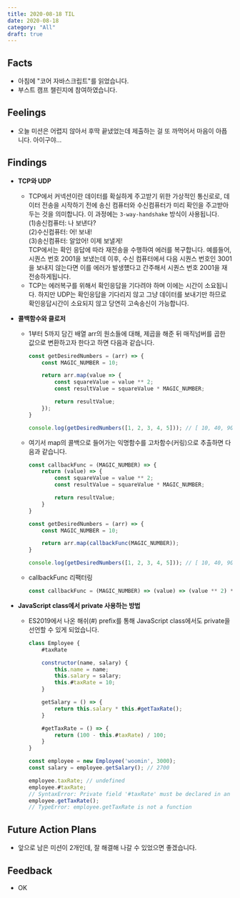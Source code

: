```yaml
---
title: 2020-08-18 TIL
date: 2020-08-18
category: "All"
draft: true
---
```


## Facts

- 아침에 "코어 자바스크립트"를 읽었습니다.
- 부스트 캠프 챌린지에 참여하였습니다.

## Feelings

- 오늘 미션은 어렵지 않아서 후딱 끝냈었는데 제출하는 걸 또 까먹어서 마음이 아픕니다. 아이구야...

## Findings

- **TCP와 UDP**
  - TCP에서 커넥션이란 데이터를 확실하게 주고받기 위한 가상적인 통신로로, 데이터 전송을 시작하기 전에 송신 컴퓨터와 수신컴퓨터가 미리 확인을 주고받아 두는 것을 의미합니다. 이 과정에는 `3-way-handshake` 방식이 사용됩니다.  
  (1)송신컴퓨터: 나 보낸다?  
  (2)수신컴퓨터: 어! 보내!  
  (3)송신컴퓨터: 알았어! 이제 보낼게!  
  TCP에서는 확인 응답에 따라 재전송을 수행하여 에러를 복구합니다. 예를들어, 시퀀스 번호 2001을 보냈는데 이후, 수신 컴퓨터에서 다음 시퀀스 번호인 3001을 보내지 않는다면 이를 에러가 발생헀다고 간주해서 시퀀스 번호 2001을 재전송하게됩니다.
  - TCP는 에러복구를 위해서 확인응답을 기다려야 하며 이에는 시간이 소요됩니다. 하지만 UDP는 확인응답을 기다리지 않고 그냥 데이터를 보내기만 하므로 확인응답시간이 소요되지 않고 당연히 고속송신이 가능합니다.
- **콜백함수와 클로저**  
  - 1부터 5까지 담긴 배열 arr의 원소들에 대해, 제곱을 해준 뒤 매직넘버를 곱한 값으로 변환하고자 한다고 하면 다음과 같습니다.

      ```javascript
      const getDesiredNumbers = (arr) => {
          const MAGIC_NUMBER = 10;

          return arr.map(value => {
              const squareValue = value ** 2;
              const resultValue = squareValue * MAGIC_NUMBER;

              return resultValue;
          });
      }

      console.log(getDesiredNumbers([1, 2, 3, 4, 5])); // [ 10, 40, 90, 160, 250 ]
      ```

  - 여기서 map의 콜백으로 들어가는 익명함수를 고차함수(커링)으로 추출하면 다음과 같습니다.

      ```javascript
      const callbackFunc = (MAGIC_NUMBER) => {
          return (value) => {
              const squareValue = value ** 2;
              const resultValue = squareValue * MAGIC_NUMBER;

              return resultValue;
          }
      }

      const getDesiredNumbers = (arr) => {
          const MAGIC_NUMBER = 10;

          return arr.map(callbackFunc(MAGIC_NUMBER));
      }

      console.log(getDesiredNumbers([1, 2, 3, 4, 5])); // [ 10, 40, 90, 160, 250 ]
      ```

  - callbackFunc 리팩터링

      ```javascript
      const callbackFunc = (MAGIC_NUMBER) => (value) => (value ** 2) * MAGIC_NUMBER;
      ```

- **JavaScript class에서 private 사용하는 방법**
  - ES2019에서 나온 해쉬(#) prefix를 통해 JavaScript class에서도 private을 선언할 수 있게 되었습니다.

      ```javascript
      class Employee {
          #taxRate

          constructor(name, salary) {
              this.name = name;
              this.salary = salary;
              this.#taxRate = 10;
          }

          getSalary = () => {
              return this.salary * this.#getTaxRate();
          }

          #getTaxRate = () => {
              return (100 - this.#taxRate) / 100;
          }
      }

      const employee = new Employee('woomin', 3000);
      const salary = employee.getSalary(); // 2700

      employee.taxRate; // undefined
      employee.#taxRate;
      // SyntaxError: Private field '#taxRate' must be declared in an enclosing class
      employee.getTaxRate();
      // TypeError: employee.getTaxRate is not a function
      ```

## Future Action Plans

- 앞으로 남은 미션이 2개인데, 잘 해결해 나갈 수 있었으면 좋겠습니다.

## Feedback

- OK
